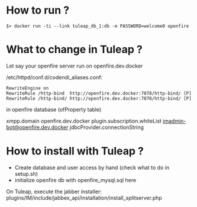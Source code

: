 How to run ?
===========

    $> docker run -ti --link tuleap_db_1:db -e PASSWORD=welcome0 openfire

What to change in Tuleap ?
==========================

Let say your openfire server run on openfire.dev.docker

/etc/httpd/conf.d/codendi_aliases.conf:

    RewriteEngine on
    RewriteRule /http-bind  http://openfire.dev.docker:7070/http-bind/ [P]
    RewriteRule /http-bind/ http://openfire.dev.docker:7070/http-bind/ [P]

in openfire database (ofProperty table)

xmpp.domain openfire.dev.docker
plugin.subscription.whiteList  imadmin-bot@openfire.dev.docker
jdbcProvider.connectionString

How to install with Tuleap ?
============================

* Create database and user access by hand (check what to do in setup.sh)
* initialize openfire db with openfire_mysql.sql here

On Tuleap, execute the jabber installer: plugins/IM/include/jabbex_api/installation/install_splitserver.php

